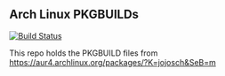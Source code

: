Arch Linux PKGBUILDs
--------------------

[![Build Status](https://travis-ci.org/jojosch/pkgbuilds.svg?branch=master)](https://travis-ci.org/jojosch/pkgbuilds)

This repo holds the PKGBUILD files from https://aur4.archlinux.org/packages/?K=jojosch&SeB=m

